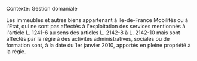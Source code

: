 Contexte: Gestion domaniale

Les immeubles et autres biens appartenant à Ile-de-France Mobilités ou à l'Etat, qui ne sont pas affectés à l'exploitation des services mentionnés à l'article L. 1241-6 au sens des articles L. 2142-8 à L. 2142-10 mais sont affectés par la régie à des activités administratives, sociales ou de formation sont, à la date du 1er janvier 2010, apportés en pleine propriété à la régie.